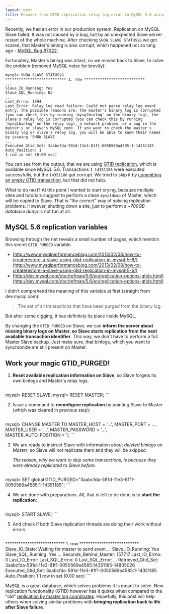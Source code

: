 ```yaml
---
layout: post
title: Recover from GTID replication relay log error in MySQL 5.6 using GTID_PURGED
---
```


Recently, we had an error in our production system. Replication on MySQL Slave failed.
It was not caused by a bug, but by an unexpected Slave server restart of the whole machine.
After checking ```SHOW SLAVE STATUS\G``` we got scared, that Master's binlog is also corrupt,
which happened not so long ago - [MySQL Bug #7022](http://bugs.mysql.com/bug.php?id=70222).

Fortunately, Master's binlog was intact, so we moved back to Slave, to solve the problem (removed MySQL noise for brevity):

```
mysql> SHOW SLAVE STATUS\G
*************************** 1. row ***************************
...
Slave_IO_Running: Yes
Slave_SQL_Running: No
...
Last_Errno: 1594
Last_Error: Relay log read failure: Could not parse relay log event entry. The possible reasons are: the master's binary log is corrupted (you can check this by running 'mysqlbinlog' on the binary log), the slave's relay log is corrupted (you can check this by running 'mysqlbinlog' on the relay log), a network problem, or a bug in the master's or slave's MySQL code. If you want to check the master's binary log or slave's relay log, you will be able to know their names by issuing 'SHOW SLAVE
...
Executed_Gtid_Set: 3aabcfda-591d-11e3-81f1-0050569a4585:1-14351185
Auto_Position: 1
1 row in set (0.00 sec)
```

You can see from the output, that we are using [GTID replication](http://dev.mysql.com/doc/refman/5.6/en/replication-gtids-concepts.html),
which is available since MySQL 5.6. Transactions ```1-14351185``` were executed successfully, but the ```14351186``` got corrupt.
We tried to skip it by
[committing an empty GTID transaction](http://www.mysqlperformanceblog.com/2013/03/26/repair-mysql-5-6-gtid-replication-by-injecting-empty-transactions/),
but that did not help.

What to do next? At this point I wanted to start crying, because multiple sites and tutorials suggest to
perform a clean ```mysqldump``` of Master, which will be copied to Slave.
That is _"the correct"_ way of solving replication problems.
However, shutting down a site, just to perform a _~700GB database dump_ is not fun at all.



## MySQL 5.6 replication variables

Browsing through the net reveals a small number of pages, which mention this secret ```GTID_PURGED``` variable.

* [http://www.mysqlperformanceblog.com/2013/02/08/how-to-createrestore-a-slave-using-gtid-replication-in-mysql-5-6/](http://www.mysqlperformanceblog.com/2013/02/08/how-to-createrestore-a-slave-using-gtid-replication-in-mysql-5-6/)
* [http://dev.mysql.com/doc/refman/5.6/en/replication-options-gtids.html](http://dev.mysql.com/doc/refman/5.6/en/replication-options-gtids.html)

I didn't comprehend the meaning of this variable at first (straight from dev.mysql.com):

> The set of all transactions that have been purged from the binary log.

But after some digging, it has definitely its place inside MySQL.

By changing the ```GTID_PURGED``` on Slave, we can **inform the server about missing binary logs on Master, so Slave
starts replication from the next available transaction identifier**. This way, we don't have to perform a full
Master <i class="fa fa-long-arrow-right"></i> Slave backup. Just make sure, that binlogs, which you want to synchronize
are still present on Master.



## Work your magic GTID_PURGED!

1.
	**Reset available replication information on Slave**, so Slave forgets its own binlogs and Master's relay logs.

	```
mysql> RESET SLAVE;
mysql> RESET MASTER;
	```

2.
	Issue a command to **reconfigure replication** by pointing Slave to Master (which was cleared in previous step):

	```
mysql> CHANGE MASTER TO
MASTER_HOST = '...',
MASTER_PORT = ...,
MASTER_USER = '...',
MASTER_PASSWORD = '...',
MASTER_AUTO_POSITION = 1;
	```

3.
	We are ready to instruct Slave with information about _deleted binlogs on Master_, so Slave will not replicate them and
	they will be skipped.

	_The reason, why we want to skip some transactions, is because they were already replicated to Slave before._

	```
mysql> SET global GTID_PURGED="3aabcfda-591d-11e3-81f1-0050569a4585:1-14351185";
	```

4.
	We are done with preparations. All, that is left to be done is to **start the replication**:

	```
mysql> START SLAVE;
	```

5.
	And check if both Slave replication threads are doing their work without errors:

	```
*************************** 1. row ***************************
Slave_IO_State: Waiting for master to send event
...
Slave_IO_Running: Yes
Slave_SQL_Running: Yes
...
Seconds_Behind_Master: 157717
Last_IO_Errno: 0
Last_IO_Error:
Last_SQL_Errno: 0
Last_SQL_Error:
...
Retrieved_Gtid_Set: 3aabcfda-591d-11e3-81f1-0050569a4585:14351185-14805026
Executed_Gtid_Set: 3aabcfda-591d-11e3-81f1-0050569a4585:1-14351185
Auto_Position: 1
1 row in set (0.00 sec)
	```



MySQL is a great database, which solves problems it is meant to solve. New replication functionality
(GTID) however has it quirks when compared to the "old"
[replication by master log coordinates](http://dev.mysql.com/doc/refman/5.5/en/replication-howto-masterstatus.html).
Hopefully, this post will help others when solving similar problems with **bringing replication back to life after Slave failure**.

